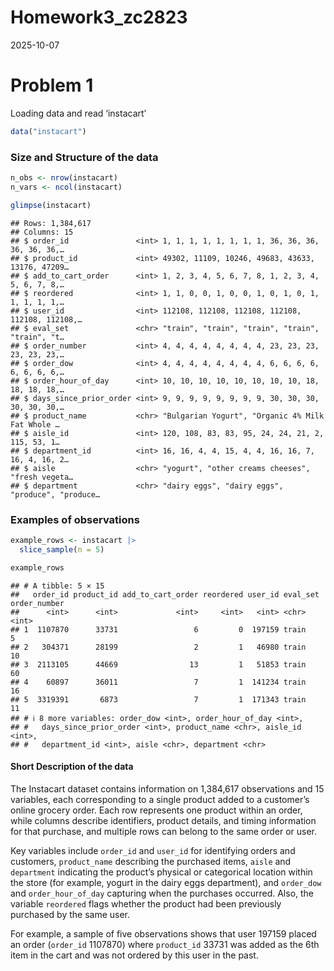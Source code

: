Homework3_zc2823
================
2025-10-07

# Problem 1

Loading data and read ‘instacart’

``` r
data("instacart")
```

### Size and Structure of the data

``` r
n_obs <- nrow(instacart)
n_vars <- ncol(instacart)

glimpse(instacart)
```

    ## Rows: 1,384,617
    ## Columns: 15
    ## $ order_id               <int> 1, 1, 1, 1, 1, 1, 1, 1, 36, 36, 36, 36, 36, 36,…
    ## $ product_id             <int> 49302, 11109, 10246, 49683, 43633, 13176, 47209…
    ## $ add_to_cart_order      <int> 1, 2, 3, 4, 5, 6, 7, 8, 1, 2, 3, 4, 5, 6, 7, 8,…
    ## $ reordered              <int> 1, 1, 0, 0, 1, 0, 0, 1, 0, 1, 0, 1, 1, 1, 1, 1,…
    ## $ user_id                <int> 112108, 112108, 112108, 112108, 112108, 112108,…
    ## $ eval_set               <chr> "train", "train", "train", "train", "train", "t…
    ## $ order_number           <int> 4, 4, 4, 4, 4, 4, 4, 4, 23, 23, 23, 23, 23, 23,…
    ## $ order_dow              <int> 4, 4, 4, 4, 4, 4, 4, 4, 6, 6, 6, 6, 6, 6, 6, 6,…
    ## $ order_hour_of_day      <int> 10, 10, 10, 10, 10, 10, 10, 10, 18, 18, 18, 18,…
    ## $ days_since_prior_order <int> 9, 9, 9, 9, 9, 9, 9, 9, 30, 30, 30, 30, 30, 30,…
    ## $ product_name           <chr> "Bulgarian Yogurt", "Organic 4% Milk Fat Whole …
    ## $ aisle_id               <int> 120, 108, 83, 83, 95, 24, 24, 21, 2, 115, 53, 1…
    ## $ department_id          <int> 16, 16, 4, 4, 15, 4, 4, 16, 16, 7, 16, 4, 16, 2…
    ## $ aisle                  <chr> "yogurt", "other creams cheeses", "fresh vegeta…
    ## $ department             <chr> "dairy eggs", "dairy eggs", "produce", "produce…

### Examples of observations

``` r
example_rows <- instacart |> 
  slice_sample(n = 5)

example_rows
```

    ## # A tibble: 5 × 15
    ##   order_id product_id add_to_cart_order reordered user_id eval_set order_number
    ##      <int>      <int>             <int>     <int>   <int> <chr>           <int>
    ## 1  1107870      33731                 6         0  197159 train               5
    ## 2   304371      28199                 2         1   46980 train              10
    ## 3  2113105      44669                13         1   51853 train              60
    ## 4    60897      36011                 7         1  141234 train              16
    ## 5  3319391       6873                 7         1  171343 train              11
    ## # ℹ 8 more variables: order_dow <int>, order_hour_of_day <int>,
    ## #   days_since_prior_order <int>, product_name <chr>, aisle_id <int>,
    ## #   department_id <int>, aisle <chr>, department <chr>

#### Short Description of the data

The Instacart dataset contains information on 1,384,617 observations and
15 variables, each corresponding to a single product added to a
customer’s online grocery order. Each row represents one product within
an order, while columns describe identifiers, product details, and
timing information for that purchase, and multiple rows can belong to
the same order or user.

Key variables include `order_id` and `user_id` for identifying orders
and customers, `product_name` describing the purchased items, `aisle`
and `department` indicating the product’s physical or categorical
location within the store (for example, yogurt in the dairy eggs
department), and `order_dow` and `order_hour_of_day` capturing when the
purchases occurred. Also, the variable `reordered` flags whether the
product had been previously purchased by the same user.

For example, a sample of five observations shows that user 197159 placed
an order (`order_id` 1107870) where `product_id` 33731 was added as the
6th item in the cart and was not ordered by this user in the past.
